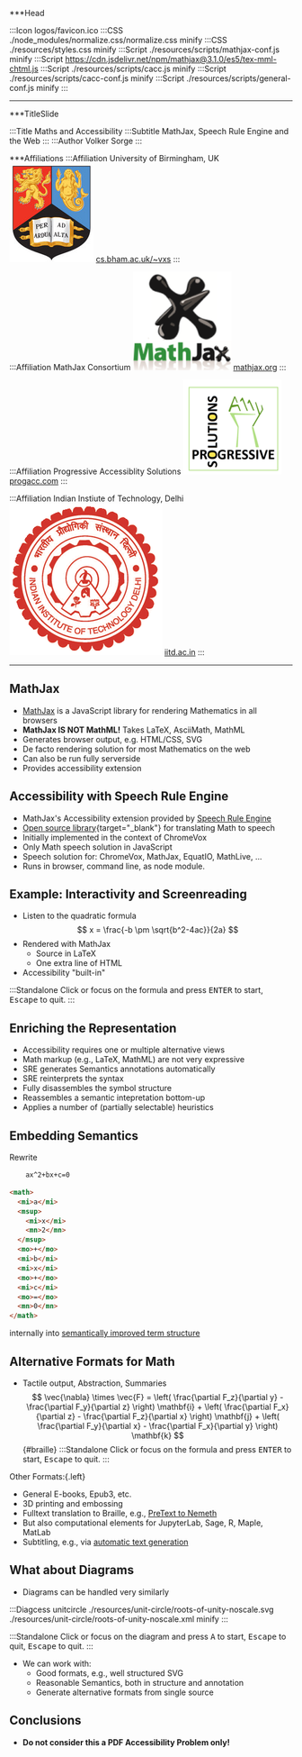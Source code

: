 ***Head

:::Icon logos/favicon.ico
:::CSS ./node_modules/normalize.css/normalize.css minify
:::CSS ./resources/styles.css minify
:::Script ./resources/scripts/mathjax-conf.js minify
:::Script https://cdn.jsdelivr.net/npm/mathjax@3.1.0/es5/tex-mml-chtml.js
:::Script ./resources/scripts/cacc.js minify
:::Script ./resources/scripts/cacc-conf.js minify
:::Script ./resources/scripts/general-conf.js minify
:::

***

***TitleSlide

:::Title Maths and Accessibility
:::Subtitle MathJax, Speech Rule Engine and the Web
:::
:::Author Volker Sorge
:::

***Affiliations
:::Affiliation
University of Birmingham, UK
![University of Birmingham Crest](./resources/logos/crest-new.jpg)
[cs.bham.ac.uk/~vxs](https://www.cs.bham.ac.uk/~vxs)
:::


:::Affiliation
MathJax Consortium
![MathJax Logo](./resources/logos/badge-square2.png)
[mathjax.org](https://mathjax.org)
:::

:::Affiliation
Progressive Accessiblity Solutions
![Progressive Access Logo](./resources/logos/logo2-small.png)
[progacc.com](https://progressiveaccess.com)
:::

:::Affiliation
Indian Instiute of Technology, Delhi
![IITD Logo](./resources/logos/iit-delhi-logo.png)
[iitd.ac.in](https://iitd.ac.in)
:::


*******************


## MathJax

* [MathJax](https://mathjax.org) is a JavaScript library for rendering Mathematics in all browsers
* **MathJax IS NOT MathML!** Takes LaTeX, AsciiMath, MathML
* Generates browser output, e.g. HTML/CSS, SVG
* De facto rendering solution for most Mathematics on the web
* Can also be run fully serverside
* Provides accessibility extension

## Accessibility with Speech Rule Engine

* MathJax's Accessibility extension provided
  by [Speech Rule Engine](https://speechruleengine.org)
* [Open source library](https://github.com/zorkow/speech-rule-engine){target="_blank"}
  for translating Math to speech
* Initially implemented in the context of ChromeVox
* Only Math speech solution in JavaScript
* Speech solution for: ChromeVox, MathJax, EquatIO, MathLive, ...
* Runs in browser, command line, as node module.


## Example: Interactivity and Screenreading

* Listen to the quadratic formula
$$
   x = \frac{-b \pm \sqrt{b^2-4ac}}{2a}
$$
* Rendered with MathJax
  * Source in LaTeX
  * One extra line of HTML
* Accessibility "built-in"

:::Standalone Click or focus on the formula and press <kbd>ENTER</kbd> to start, <kbd>Escape</kbd> to quit.
:::


## Enriching the Representation

* Accessibility requires one or multiple alternative views
* Math markup (e.g., LaTeX, MathML) are not very expressive
* SRE generates Semantics annotations automatically
* SRE reinterprets the syntax
* Fully disassembles the symbol structure
* Reassembles a semantic intepretation bottom-up
* Applies a number of (partially selectable) heuristics


## Embedding Semantics

Rewrite 
```LaTeX
    ax^2+bx+c=0
```
```html
<math>
  <mi>a</mi>
  <msup>
    <mi>x</mi>
    <mn>2</mn>
  </msup>
  <mo>+</mo>
  <mi>b</mi>
  <mi>x</mi>
  <mo>+</mo>
  <mi>c</mi>
  <mo>=</mo>
  <mn>0</mn>
</math>
```
internally into [semantically improved term structure](https://zorkow.github.io/semantic-tree-visualiser/visualise.html?310000111100%3Cmath%3E%0A%20%20%3Cmi%3Ea%3C/mi%3E%0A%20%20%3Cmsup%3E%0A%20%20%20%20%3Cmi%3Ex%3C/mi%3E%0A%20%20%20%20%3Cmn%3E2%3C/mn%3E%0A%20%20%3C/msup%3E%0A%20%20%3Cmo%3E+%3C/mo%3E%0A%20%20%3Cmi%3Eb%3C/mi%3E%0A%20%20%3Cmi%3Ex%3C/mi%3E%0A%20%20%3Cmo%3E+%3C/mo%3E%0A%20%20%3Cmi%3Ec%3C/mi%3E%0A%20%20%3Cmo%3E%3D%3C/mo%3E%0A%20%20%3Cmn%3E0%3C/mn%3E%0A%3C/math%3E)


## Alternative Formats for Math

* Tactile output, Abstraction, Summaries
  $$ \vec{\nabla} \times \vec{F} =
            \left( \frac{\partial F_z}{\partial y} - \frac{\partial F_y}{\partial z} \right) \mathbf{i}
          + \left( \frac{\partial F_x}{\partial z} - \frac{\partial F_z}{\partial x} \right) \mathbf{j}
          + \left( \frac{\partial F_y}{\partial x} - \frac{\partial F_x}{\partial y} \right) \mathbf{k}
   $${#braille}
:::Standalone Click or focus on the formula and press <kbd>ENTER</kbd> to start, <kbd>Escape</kbd> to quit.
:::

Other Formats:{.left}
* General E-books, Epub3, etc.
* 3D printing and embossing
* Fulltext translation to Braille, e.g., [PreText to Nemeth](https://pretextbook.org/)
* But also computational elements for JupyterLab, Sage, R, Maple, MatLab
* Subtitling, e.g., via [automatic text generation](https://mathjax.github.io/MathJax-demos-web/speech-generator/convert-with-speech.html)


## What about Diagrams

* Diagrams can be handled very similarly

:::Diagcess unitcircle ./resources/unit-circle/roots-of-unity-noscale.svg ./resources/unit-circle/roots-of-unity-noscale.xml minify
:::

:::Standalone Click or focus on the diagram and press <kbd>A</kbd> to start, <kbd>Escape</kbd> to quit, <kbd>Escape</kbd> to quit.
:::

* We can work with: 
    * Good formats, e.g., well structured SVG
    * Reasonable Semantics, both in structure and annotation
    * Generate alternative formats from single source

## Conclusions


* **Do not consider this a PDF Accessibility Problem only!**
